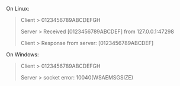 On Linux:

> Client > 0123456789ABCDEFGH
> 
> Server > Received [0123456789ABCDEF] from 127.0.0.1:47298
> 
> Client > Response from server: [0123456789ABCDEF]

On Windows:

> Client > 0123456789ABCDEFGH
> 
> Server > socket error: 10040(WSAEMSGSIZE)
